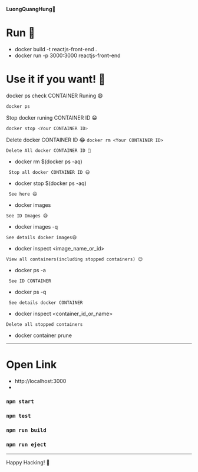 **LuongQuangHung🎁**

# Run 👑
 - docker build -t reactjs-front-end .
 - docker run -p 3000:3000 reactjs-front-end

# Use it if you want! 🥇

docker ps check CONTAINER Runing 😄
```bash
docker ps
```
Stop docker runing CONTAINER ID 😁
```bash
docker stop <Your CONTAINER ID>
```
Delete docker CONTAINER ID 😂
 ```docker rm <Your CONTAINER ID>```
 
 ```Delete All docker CONTAINER ID 🤣```
 - docker rm $(docker ps -aq)

 ``` Stop all docker CONTAINER ID 😃```
 - docker stop $(docker ps -aq)

 ``` See here 😄```
 - docker images

 ```See ID Images 😅```
 - docker images -q

 ```See details docker images😆```
 - docker inspect <image_name_or_id>

 ```View all containers(including stopped containers) 😉```
 - docker ps -a

 ``` See ID CONTAINER```
 - docker ps -q

 ``` See details docker CONTAINER```
 - docker inspect <container_id_or_name>

 ```Delete all stopped containers```
 - docker container prune


---
# Open Link
 - http://localhost:3000
 - 

### `npm start`
### `npm test`
### `npm run build`
### `npm run eject`

---
Happy Hacking! 🎉
